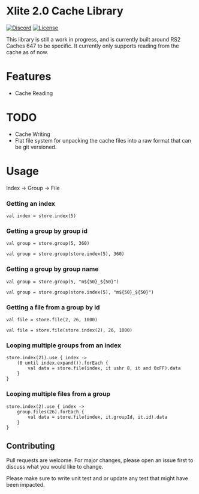 # Xlite 2.0 Cache Library

[![Discord](https://img.shields.io/discord/212385463418355713?color=%237289DA&logo=Discord&logoColor=%237289DA)](https://discord.gg/3scgBkrfMG)
[![License](https://img.shields.io/github/license/xlite2/xlite)](#)

This library is still a work in progress, and is currently built around RS2 Caches 647 to be specific. 
It currently only supports reading from the cache as of now.

# Features
- Cache Reading

# TODO
- Cache Writing
- Flat file system for unpacking the cache files into a raw format that can be git versioned.

# Usage
Index -> Group -> File

### Getting an index
```val index = store.index(5)```

### Getting a group by group id
```val group = store.group(5, 360)```

```val group = store.group(store.index(5), 360)```

### Getting a group by group name
```val group = store.group(5, "m${50}_${50}")```

```val group = store.group(store.index(5), "m${50}_${50}")```

### Getting a file from a group by id
```val file = store.file(2, 26, 1000)```

```val file = store.file(store.index(2), 26, 1000)```

### Looping multiple groups from an index
    store.index(21).use { index ->
        (0 until index.expand()).forEach {
            val data = store.file(index, it ushr 8, it and 0xFF).data
        }
    }

### Looping multiple files from a group
    store.index(2).use { index ->
        group.files(26).forEach {
            val data = store.file(index, it.groupId, it.id).data
        }
    }


## Contributing
Pull requests are welcome. For major changes, please open an issue first to discuss what you would like to change.

Please make sure to write unit test and or update any test that might have been impacted.
